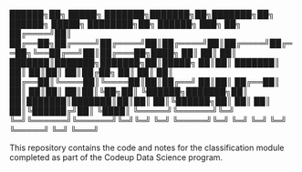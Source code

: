  ██████╗██╗      █████╗ ███████╗███████╗██╗███████╗██╗ ██████╗ █████╗ ████████╗██╗ ██████╗ ███╗   ██╗
██╔════╝██║     ██╔══██╗██╔════╝██╔════╝██║██╔════╝██║██╔════╝██╔══██╗╚══██╔══╝██║██╔═══██╗████╗  ██║
██║     ██║     ███████║███████╗███████╗██║█████╗  ██║██║     ███████║   ██║   ██║██║   ██║██╔██╗ ██║
██║     ██║     ██╔══██║╚════██║╚════██║██║██╔══╝  ██║██║     ██╔══██║   ██║   ██║██║   ██║██║╚██╗██║
╚██████╗███████╗██║  ██║███████║███████║██║██║     ██║╚██████╗██║  ██║   ██║   ██║╚██████╔╝██║ ╚████║
 ╚═════╝╚══════╝╚═╝  ╚═╝╚══════╝╚══════╝╚═╝╚═╝     ╚═╝ ╚═════╝╚═╝  ╚═╝   ╚═╝   ╚═╝ ╚═════╝ ╚═╝  ╚═══╝
                                                                                                     

This repository contains the code and notes for the classification module completed as part of the Codeup Data Science program. 